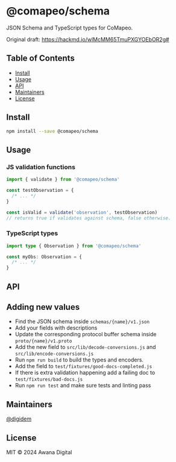 # @comapeo/schema

JSON Schema and TypeScript types for CoMapeo.

Original draft: https://hackmd.io/wlMcMM65TmuPXGYOEbOR2g#

## Table of Contents

- [Install](#install)
- [Usage](#usage)
- [API](#api)
- [Maintainers](#maintainers)
- [License](#license)

## Install

```sh
npm install --save @comapeo/schema
```

## Usage

### JS validation functions

```js
import { validate } from '@comapeo/schema'

const testObservation = {
  /* ... */
}

const isValid = validate('observation', testObservation)
// returns true if validates against schema, false otherwise.
```

### TypeScript types

```typescript
import type { Observation } from '@comapeo/schema'

const myObs: Observation = {
  /* ... */
}
```

## API

## Adding new values

- Find the JSON schema inside `schemas/{name}/v1.json`
- Add your fields with descriptions
- Update the corresponding protocol buffer schema inside `proto/{name}/v1.proto`
- Add the new field to `src/lib/decode-conversions.js` and `src/lib/encode-conversions.js`
- Run `npm run build` to build the types and encoders.
- Add the field to `test/fixtures/good-docs-completed.js`
- If there is extra validation happening add a failing doc to `test/fixtures/bad-docs.js`
- Run `npm run test` and make sure tests and linting pass

## Maintainers

[@digidem](https://github.com/digidem)

## License

MIT © 2024 Awana Digital

